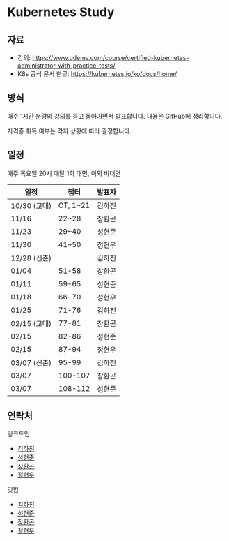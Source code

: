 # Kubernetes Study

## 자료

- 강의: <https://www.udemy.com/course/certified-kubernetes-administrator-with-practice-tests/>
- K8s 공식 문서 한글: <https://kubernetes.io/ko/docs/home/>

## 방식

매주 1시간 분량의 강의를 듣고 돌아가면서 발표합니다.
내용은 GitHub에 정리합니다.

자격증 취득 여부는 각자 상황에 따라 결정합니다.

## 일정

매주 목요일 20시
매달 1회 대면, 이외 비대면

| 일정         | 챕터     | 발표자 |
| ------------ | -------- | ------ |
| 10/30 (교대) | OT, 1~21 | 김하진 |
| 11/16        | 22~28    | 장환곤 |
| 11/23        | 29~40    | 성현준 |
| 11/30        | 41~50    | 정현우 |
| 12/28 (신촌) |          | 김하진 |
| 01/04        | 51-58    | 장환곤 |
| 01/11        | 59-65    | 성현준 |
| 01/18        | 66-70    | 정현우 |
| 01/25        | 71-76    | 김하진 |
| 02/15 (교대)  | 77-81    | 장환곤 |
| 02/15        | 82-86    | 성현준 |
| 02/15        | 87-94    | 정현우 |
| 03/07 (신촌)  | 95-99    | 김하진 |
| 03/07        | 100-107  | 장환곤 |
| 03/07        | 108-112  | 성현준 |


## 연락처

링크드인

- [김하진](https://www.linkedin.com/in/kim-hajin)
- [성현준](https://www.linkedin.com/in/hyunjoon-sung/)
- [장환곤](https://www.linkedin.com/in/%ED%99%98%EA%B3%A4-%EC%9E%A5-47ab68291/)
- [정현우](https://www.linkedin.com/in/hyeonwoo-jung-1246601b6/)

깃헙

- [김하진](https://github.com/hajin-kim)
- [성현준](https://github.com/sunghj1118)
- [장환곤](https://github.com/HwanGonJang)
- [정현우](https://github.com/BLUEBERRYLJ)
